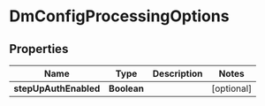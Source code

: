 
# DmConfigProcessingOptions

## Properties
Name | Type | Description | Notes
------------ | ------------- | ------------- | -------------
**stepUpAuthEnabled** | **Boolean** |  |  [optional]



